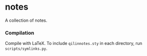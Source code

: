 # notes

A collection of notes.

### Compilation

Compile with LaTeX. To include `qilinnotes.sty` in each directory, run `scripts/symlinks.py`.